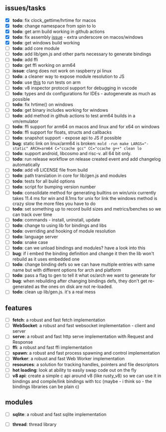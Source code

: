 ## issues/tasks

- [x] **todo**:  fix clock_gettime/hrtime for macos
- [x] **todo**:  change namespace from spin to lo
- [x] **todo**:  get arm build working in github actions
- [x] **todo**:  fix assembly [issue](https://stackoverflow.com/questions/1034852/adding-leading-underscores-to-assembly-symbols-with-gcc-on-win32) - extra underscore on macos/windows
- [x] **todo**:  get windows build working
- [ ] **todo**:  add core module
- [ ] **todo**:  add lib/gen.js and other parts necessary to generate bindings
- [ ] **todo**:  add ffi
- [ ] **todo**:  get ffi working on arm64
- [ ] **issue**: clang does not work on raspberry pi linux
- [ ] **todo**:  a cleaner way to expose module resolution to JS
- [ ] **todo**:  use [this](https://github.com/marketplace/actions/run-on-architecture) to run tests on arm
- [ ] **todo**:  v8 inspector protocol support for debugging in vscode
- [ ] **todo**:  types and dx configurations for IDEs - autogenerate as much as possible
- [ ] **todo**:  fix hrtime() on windows
- [ ] **todo**:  get binary includes working for windows
- [ ] **todo**:  add method in github actions to test arm64 builds in a vm/emulator
- [ ] **todo**:  ffi support for arm64 on macos and linux and for x64 on windows
- [ ] **todo**:  ffi support for floats, structs and callbacks
- [ ] **todo**:  snapshot support - expose api to JS if possible
- [ ] **bug**:   static link on linux/arm64 is broken: ```mold -run make LARGS="-static" ARCH=arm64 C="ccache gcc" CC="ccache g++" clean lo```
- [ ] **todo**:  support android, libcosmo and risc-v. all 64 bit only.
- [ ] **todo**:  run release workflow on release created event and add changelog automatically
- [ ] **todo**:  add v8 LICENSE file from build
- [ ] **todo**:  path translation in core for lib/gen.js and modules
- [ ] **todo**:  tests for all build options
- [ ] **todo**:  script for bumping version number
- [ ] **todo**:  consolidate method for generating builtins on win/unix currently takes 11.4 ms for win and 8.1ms for unix for link the windows method is crazy slow the more files you have to do
- [ ] **todo**:  set something up to record build sizes and metrics/benches so we can track over time
- [ ] **todo**:  commands - install, uninstall, update
- [ ] **todo**:  change to using lib for bindings and libs
- [ ] **todo**:  overriding and hooking of module resolution
- [ ] **todo**:  language server
- [ ] **todo**:  snake case
- [ ] **todo**:  can we unload bindings and modules? have a look into this
- [ ] **bug**:   if i embed the binding definition and change it then the lib won't rebuild as it uses embedded one
- [ ] **todo**:  change binding defs so we can have multiple entries with same name but with different options for arch and platform
- [ ] **todo**:  pass a flag to gen to tell it what os/arch we want to generate for
- [ ] **bug**:   when rebuilding after changing bindings defs, they don't get re-generated as the ones on disk are not re-loaded.
- [ ] **todo**:  clean up lib/gen.js. it's a real mess

## features

- [ ] **fetch**: a robust and fast fetch implementation
- [ ] **WebSocket**: a robust and fast websocket implementation - client and server
- [ ] **serve**: a robust and fast http serve implementation with Request and Response
- [ ] **ffi**: a robust and fast ffi implementation
- [ ] **spawn**: a robust and fast process spawning and control implementation
- [ ] **Worker**: a robust and fast Web Worker implementation
- [ ] **resources**: a solution for tracking handles, pointers and file descriptors
- [ ] **hot loading**: look at ability to easily swap code out on the fly
- [ ] **v8 api**: create a simple c api around v8 (like rusty_v8) so we can use it in bindings and compile/link bindings with tcc (maybe - i think so - the bindings libraries can be plain c)

## modules

- [ ] **sqlite**: a robust and fast sqlite implementation
- [ ] **thread**: thread library


